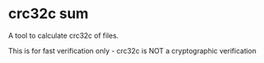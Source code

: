 
# crc32c sum

A tool to calculate crc32c of files.

This is for fast verification only - crc32c is NOT a cryptographic verification



